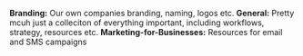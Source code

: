 **Branding:** Our own companies branding, naming, logos etc.
**General:** Pretty mcuh just a colleciton of everything important, including workflows, strategy, resources etc.
**Marketing-for-Businesses:** Resources for email and SMS campaigns
